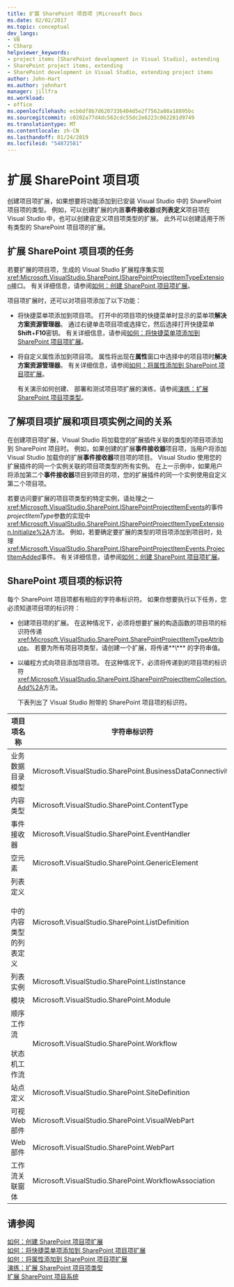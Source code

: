 ```yaml
---
title: 扩展 SharePoint 项目项 |Microsoft Docs
ms.date: 02/02/2017
ms.topic: conceptual
dev_langs:
- VB
- CSharp
helpviewer_keywords:
- project items [SharePoint development in Visual Studio], extending
- SharePoint project items, extending
- SharePoint development in Visual Studio, extending project items
author: John-Hart
ms.author: johnhart
manager: jillfra
ms.workload:
- office
ms.openlocfilehash: ecb6df8b7d6207336404d5e2f7562a88a18895bc
ms.sourcegitcommit: c0202a77d4dc562cdc55dc2e6223c062281d9749
ms.translationtype: MT
ms.contentlocale: zh-CN
ms.lasthandoff: 01/24/2019
ms.locfileid: "54872581"
---
```

# <a name="extend-sharepoint-project-items"></a>扩展 SharePoint 项目项
  创建项目项扩展，如果想要将功能添加到已安装 Visual Studio 中的 SharePoint 项目项的类型。 例如，可以创建扩展的内置**事件接收器**或**列表定义**项目项在 Visual Studio 中，也可以创建自定义项目项类型的扩展。 此外可以创建适用于所有类型的 SharePoint 项目项的扩展。  
  
## <a name="tasks-for-extending-sharepoint-project-items"></a>扩展 SharePoint 项目项的任务
 若要扩展的项目项，生成的 Visual Studio 扩展程序集实现<xref:Microsoft.VisualStudio.SharePoint.ISharePointProjectItemTypeExtension>接口。 有关详细信息，请参阅[如何：创建 SharePoint 项目项扩展](../sharepoint/how-to-create-a-sharepoint-project-item-extension.md)。  
  
 项目项扩展时，还可以对项目项添加了以下功能：  
  
- 将快捷菜单项添加到项目项。 打开中的项目项的快捷菜单时显示的菜单项**解决方案资源管理器**。 通过右键单击项目项或选择它，然后选择打开快捷菜单**Shift**+**F10**密钥。 有关详细信息，请参阅[如何：将快捷菜单项添加到 SharePoint 项目项扩展](../sharepoint/how-to-add-a-shortcut-menu-item-to-a-sharepoint-project-item-extension.md)。  
  
- 将自定义属性添加到项目项。 属性将出现在**属性**窗口中选择中的项目项时**解决方案资源管理器**。 有关详细信息，请参阅[如何：将属性添加到 SharePoint 项目项扩展](../sharepoint/how-to-add-a-property-to-a-sharepoint-project-item-extension.md)。  
  
  有关演示如何创建、 部署和测试项目项扩展的演练，请参阅[演练：扩展 SharePoint 项目项类型](../sharepoint/walkthrough-extending-a-sharepoint-project-item-type.md)。  
  
## <a name="understand-the-relationship-between-project-item-extensions-and-project-item-instances"></a>了解项目项扩展和项目项实例之间的关系
 在创建项目项扩展，Visual Studio 将加载您的扩展插件关联的类型的项目项添加到 SharePoint 项目时。 例如，如果创建的扩展**事件接收器**项目项，当用户将添加 Visual Studio 加载你的扩展**事件接收器**项目项的项目。 Visual Studio 使用您的扩展插件的同一个实例关联的项目项类型的所有实例。 在上一示例中，如果用户将添加第二个**事件接收器**项目到项目的项，您的扩展插件的同一个实例使用自定义第二个项目项。  
  
 若要访问要扩展的项目项类型的特定实例，请处理之一<xref:Microsoft.VisualStudio.SharePoint.ISharePointProjectItemEvents>的事件*projectItemType*参数的实现中<xref:Microsoft.VisualStudio.SharePoint.ISharePointProjectItemTypeExtension.Initialize%2A>方法。 例如，若要确定要扩展的类型的项目项添加到项目时，处理<xref:Microsoft.VisualStudio.SharePoint.ISharePointProjectItemEvents.ProjectItemAdded>事件。 有关详细信息，请参阅[如何：创建 SharePoint 项目项扩展](../sharepoint/how-to-create-a-sharepoint-project-item-extension.md)。  
  
## <a name="identifiers-for-sharepoint-project-items"></a>SharePoint 项目项的标识符
 每个 SharePoint 项目项都有相应的字符串标识符。 如果你想要执行以下任务，您必须知道项目项的标识符：  
  
- 创建项目项的扩展。 在这种情况下，必须将想要扩展的构造函数的项目项的标识符传递<xref:Microsoft.VisualStudio.SharePoint.SharePointProjectItemTypeAttribute>。 若要为所有项目项类型，请创建一个扩展，将传递**\\*** 的字符串值。  
  
- 以编程方式向项目添加项目项。 在这种情况下，必须将传递到的项目项的标识符<xref:Microsoft.VisualStudio.SharePoint.ISharePointProjectItemCollection.Add%2A>方法。  
  
  下表列出了 Visual Studio 附带的 SharePoint 项目项的标识符。  
  
|项目项名称|字符串标识符|  
|-----------------------|-----------------------|  
|业务数据目录模型|Microsoft.VisualStudio.SharePoint.BusinessDataConnectivity|  
|内容类型|Microsoft.VisualStudio.SharePoint.ContentType|  
|事件接收器|Microsoft.VisualStudio.SharePoint.EventHandler|  
|空元素|Microsoft.VisualStudio.SharePoint.GenericElement|  
|列表定义<br /><br /> 中的内容类型的列表定义|Microsoft.VisualStudio.SharePoint.ListDefinition|  
|列表实例|Microsoft.VisualStudio.SharePoint.ListInstance|  
|模块|Microsoft.VisualStudio.SharePoint.Module|  
|顺序工作流<br /><br /> 状态机工作流|Microsoft.VisualStudio.SharePoint.Workflow|  
|站点定义|Microsoft.VisualStudio.SharePoint.SiteDefinition|  
|可视 Web 部件|Microsoft.VisualStudio.SharePoint.VisualWebPart|  
|Web 部件|Microsoft.VisualStudio.SharePoint.WebPart|  
|工作流关联窗体|Microsoft.VisualStudio.SharePoint.WorkflowAssociation|  
  
## <a name="see-also"></a>请参阅
 [如何：创建 SharePoint 项目项扩展](../sharepoint/how-to-create-a-sharepoint-project-item-extension.md)   
 [如何：将快捷菜单项添加到 SharePoint 项目项扩展](../sharepoint/how-to-add-a-shortcut-menu-item-to-a-sharepoint-project-item-extension.md)   
 [如何：将属性添加到 SharePoint 项目项扩展](../sharepoint/how-to-add-a-property-to-a-sharepoint-project-item-extension.md)   
 [演练：扩展 SharePoint 项目项类型](../sharepoint/walkthrough-extending-a-sharepoint-project-item-type.md)   
 [扩展 SharePoint 项目系统](../sharepoint/extending-the-sharepoint-project-system.md)  

